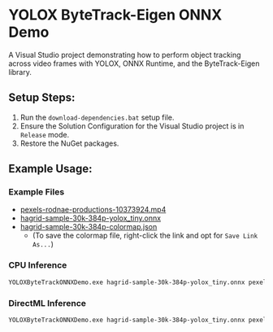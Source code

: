 # YOLOX ByteTrack-Eigen ONNX Demo
A Visual Studio project demonstrating how to perform object tracking across video frames with YOLOX, ONNX Runtime, and the ByteTrack-Eigen library.



## Setup Steps:

1. Run the `download-dependencies.bat` setup file.
2. Ensure the Solution Configuration for the Visual Studio project is in `Release` mode.
3. Restore the NuGet packages.





## Example Usage:

### Example Files

* [pexels-rodnae-productions-10373924.mp4](https://huggingface.co/datasets/cj-mills/pexels-object-tracking-test-videos/resolve/main/pexels-rodnae-productions-10373924.mp4?download=true)
* [hagrid-sample-30k-384p-yolox_tiny.onnx](https://huggingface.co/cj-mills/yolox-hagrid-onnx/resolve/main/yolox_tiny/hagrid-sample-30k-384p-yolox_tiny.onnx?download=true)
* [hagrid-sample-30k-384p-colormap.json](https://huggingface.co/cj-mills/yolox-hagrid-onnx/resolve/main/hagrid-sample-30k-384p-colormap.json?download=true)
  * (To save the colormap file, right-click the link and opt for `Save Link As...`)

### CPU Inference

```bash
YOLOXByteTrackONNXDemo.exe hagrid-sample-30k-384p-yolox_tiny.onnx pexels-rodnae-productions-10373924.mp4 hagrid-sample-30k-384p-colormap.json
```

### DirectML Inference

```bash
YOLOXByteTrackONNXDemo.exe hagrid-sample-30k-384p-yolox_tiny.onnx pexels-rodnae-productions-10373924.mp4 hagrid-sample-30k-384p-colormap.json Dml
```

